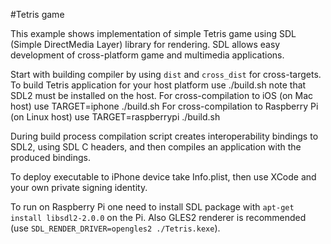    #Tetris game

This example shows implementation of simple Tetris game using SDL
(Simple DirectMedia Layer) library for rendering. SDL allows easy development
of cross-platform game and multimedia applications.

Start with building compiler by using `dist` and `cross_dist` for cross-targets.
To build Tetris application for your host platform use
	./build.sh
note that SDL2 must be installed on the host.
For cross-compilation to iOS (on Mac host) use
	TARGET=iphone ./build.sh
For cross-compilation to Raspberry Pi (on Linux host) use
	TARGET=raspberrypi ./build.sh

During build process compilation script creates interoperability bindings to SDL2, using SDL C headers,
and then compiles an application with the produced bindings.

To deploy executable to iPhone device take Info.plist, then use XCode and your own private signing identity.

To run on Raspberry Pi one need to install SDL package with `apt-get install libsdl2-2.0.0` on the Pi. 
Also GLES2 renderer is recommended (use `SDL_RENDER_DRIVER=opengles2 ./Tetris.kexe`).

